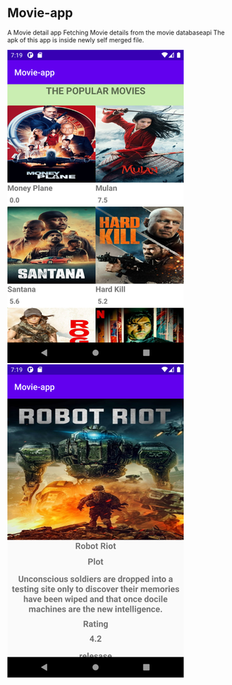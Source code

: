 # Movie-app
A Movie detail app
Fetching Movie details from the movie databaseapi
The apk of this app is inside newly self merged file.
<div >
    <img src="Screenshot_1600609780.png" width="400px"</img> 
    <img src="Screenshot_1600609791.png" width="400px"</img> 
</div>
<div align="center">
   
</div>
